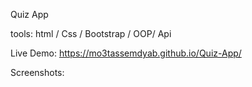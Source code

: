 
Quiz App

tools: html / Css / Bootstrap / OOP/ Api

Live Demo: https://mo3tassemdyab.github.io/Quiz-App/

Screenshots: 
